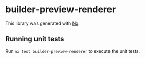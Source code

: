 # builder-preview-renderer

This library was generated with [Nx](https://nx.dev).

## Running unit tests

Run `nx test builder-preview-renderer` to execute the unit tests.
